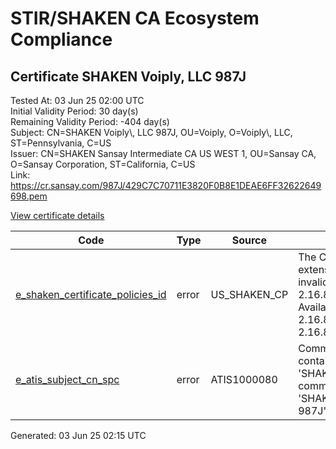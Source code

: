 # STIR/SHAKEN CA Ecosystem Compliance

## Certificate SHAKEN Voiply, LLC 987J

Tested At: 03 Jun 25 02:00 UTC\
Initial Validity Period: 30 day(s)\
Remaining Validity Period: -404 day(s)\
Subject: CN=SHAKEN Voiply\\, LLC 987J, OU=Voiply, O=Voiply\\, LLC, ST=Pennsylvania, C=US\
Issuer: CN=SHAKEN Sansay Intermediate CA US WEST 1, OU=Sansay CA, O=Sansay Corporation, ST=California, C=US\
Link: https://cr.sansay.com/987J/429C7C70711E3820F0B8E1DEAE6FF32622649698.pem

[View certificate details](https://x509.io/?cert=MIIC0DCCAnegAwIBAgIUQpx8cHEeOCDwuOHerm%2FzJiJklpgwCgYIKoZIzj0EAwIwgYUxCzAJBgNVBAYTAlVTMRMwEQYDVQQIDApDYWxpZm9ybmlhMRswGQYDVQQKDBJTYW5zYXkgQ29ycG9yYXRpb24xEjAQBgNVBAsMCVNhbnNheSBDQTEwMC4GA1UEAwwnU0hBS0VOIFNhbnNheSBJbnRlcm1lZGlhdGUgQ0EgVVMgV0VTVCAxMB4XDTI0MDMyNTAyMjEyOVoXDTI0MDQyNDAyMjEyOVowbTELMAkGA1UEBhMCVVMxFTATBgNVBAgMDFBlbm5zeWx2YW5pYTEUMBIGA1UECgwLVm9pcGx5LCBMTEMxDzANBgNVBAsMBlZvaXBseTEgMB4GA1UEAwwXU0hBS0VOIFZvaXBseSwgTExDIDk4N0owWTATBgcqhkjOPQIBBggqhkjOPQMBBwNCAATS3v1QQ4zeNEMWp31JMZQz%2Bzx6l2lCFEN3lA8Fu2tTE4yc5awgMCPi6366huwm14aea6PJJ6LXRev1I5L9UvpZo4HbMIHYMBYGCCsGAQUFBwEaBAowCKAGFgQ5ODdKMBcGA1UdIAQQMA4wDAYKYIZIAYb%2FCQEBATAdBgNVHQ4EFgQUoc%2FfIh%2BFNNGdZOCL7ZfdmOov4VswHwYDVR0jBBgwFoAUrNOT9UNDzAq%2BRVgXE32SfNzDAUYwRwYDVR0fBEAwPjA8oDqgOIY2aHR0cHM6Ly9hdXRoZW50aWNhdGUtYXBpLmljb25lY3Rpdi5jb20vZG93bmxvYWQvdjEvY3JsMAwGA1UdEwEB%2FwQCMAAwDgYDVR0PAQH%2FBAQDAgeAMAoGCCqGSM49BAMCA0cAMEQCIBjXyZb6LEbZ3GFOqm7rva8hZgqg%2BF1h6vm9BydQsS%2FqAiAzJjmhJHTQBvaP3s1Ydd0xn7oKpBoHvLFjskVZkSZZ7g%3D%3D)

| Code | Type | Source | Details |
|------|------|--------|---------|
| [e_shaken_certificate_policies_id](../../ISSUES/e_shaken_certificate_policies_id/README.md) | error | US_SHAKEN_CP | The Certificate Policies extension contains an invalid OID value: 2.16.840.1.114569.1.1.1. Available OIDs: 2.16.840.1.114569.1.1.3, 2.16.840.1.114569.1.1.4 |
| [e_atis_subject_cn_spc](../../ISSUES/e_atis_subject_cn_spc/README.md) | error | ATIS1000080 | Common name shall contain the text string 'SHAKEN 987J', but common name is 'SHAKEN Voiply, LLC 987J' |


Generated: 03 Jun 25 02:15 UTC